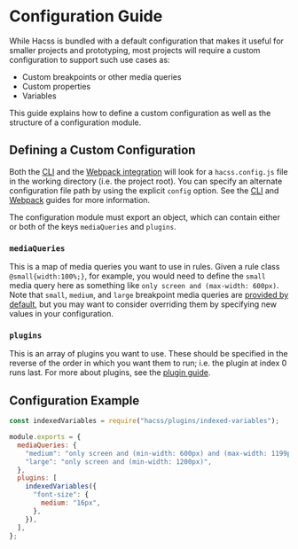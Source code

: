 # Configuration Guide

While Hacss is bundled with a default configuration that makes it useful for
smaller projects and prototyping, most projects will require a custom
configuration to support such use cases as:

* Custom breakpoints or other media queries
* Custom properties
* Variables

This guide explains how to define a custom configuration as well as the
structure of a configuration module.

## Defining a Custom Configuration

Both the [CLI](cli-guide.md) and the [Webpack integration](webpack-guide.md)
will look for a `hacss.config.js` file in the working directory (i.e. the
project root). You can specify an alternate configuration file path by using the
explicit `config` option. See the [CLI](cli-guide.md) and
[Webpack](webpack-guide.md) guides for more information.

The configuration module must export an object, which can contain either or both
of the keys `mediaQueries` and `plugins`.

### `mediaQueries`
This is a map of media queries you want to use in rules. Given a rule class
`@small{width:100%;}`, for example, you would need to define the `small` media
query here as something like `only screen and (max-width: 600px)`. Note that
`small`, `medium`, and `large` breakpoint media queries are
[provided by default](https://github.com/hacss/hacss/blob/25c901c3db58c9eced8525c5a2219aee06f1f533/index.js#L64),
but you may want to consider overriding them by specifying new values in your
configuration.

### `plugins`
This is an array of plugins you want to use. These should be specified in the
reverse of the order in which you want them to run; i.e. the plugin at index 0
runs last. For more about plugins, see the [plugin guide](plugins-guide.md).

## Configuration Example

```javascript
const indexedVariables = require("hacss/plugins/indexed-variables");

module.exports = {
  mediaQueries: {
    "medium": "only screen and (min-width: 600px) and (max-width: 1199px)",
    "large": "only screen and (min-width: 1200px)",
  },
  plugins: [
    indexedVariables({
      "font-size": {
        medium: "16px",
      },
    }),
  ],
};
```
